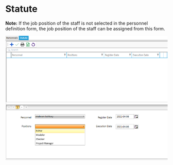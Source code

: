 # Statute

**Note:** If the job position of the staff is not selected in the personnel definition form, the job position of the staff can be assigned from this form.

<img alt="statute" source="" class="img-thumbnail" src="../../images/statute.png" />